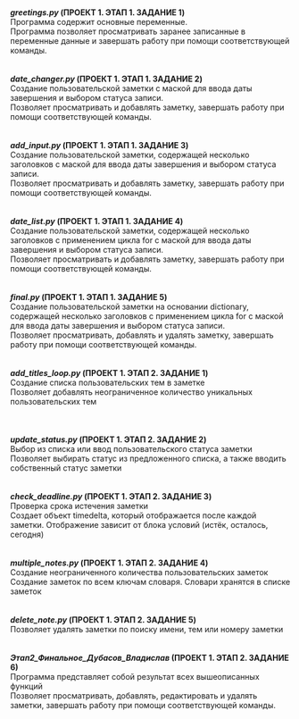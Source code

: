 </br>
</br><b><i>greetings.py</i> (ПРОЕКТ 1. ЭТАП 1. ЗАДАНИЕ 1)</b>
</br>Программа содержит основные переменные. 
</br>Программа позволяет просматривать заранее записанные в переменные данные и завершать работу при помощи соответствующей команды.
</br>
</br>
</br><b><i>date_changer.py</i> (ПРОЕКТ 1. ЭТАП 1. ЗАДАНИЕ 2)</b>
</br>Создание пользовательской заметки с маской для ввода даты завершения и выбором статуса записи.
</br>Позволяет просматривать и добавлять заметку, завершать работу при помощи соответствующей команды.
</br>
</br>
</br><b><i>add_input.py</i> (ПРОЕКТ 1. ЭТАП 1. ЗАДАНИЕ 3)</b>
</br>Создание пользовательской заметки, содержащей несколько заголовков с маской для ввода даты завершения и выбором статуса записи.
</br>Позволяет просматривать и добавлять заметку, завершать работу при помощи соответствующей команды.
</br>
</br>
</br><b><i>date_list.py</i> (ПРОЕКТ 1. ЭТАП 1. ЗАДАНИЕ 4)</b>
</br>Создание пользовательской заметки, содержащей несколько заголовков с применением цикла for с маской для ввода даты завершения и выбором статуса записи.
</br>Позволяет просматривать и добавлять заметку, завершать работу при помощи соответствующей команды.
</br>
</br>
</br><b><i>final.py</i> (ПРОЕКТ 1. ЭТАП 1. ЗАДАНИЕ 5)</b>
</br>Создание пользовательской заметки на основании dictionary, содержащей несколько заголовков с применением цикла for с маской для ввода даты завершения и выбором статуса записи.
</br>Позволяет просматривать, добавлять и удалять заметку, завершать работу при помощи соответствующей команды.
</br>
</br>
</br><b><i>add_titles_loop.py</i> (ПРОЕКТ 1. ЭТАП 2. ЗАДАНИЕ 1)</b>
</br>Создание списка пользовательских тем в заметке
</br>Позволяет добавлять неограниченное количество уникальных пользовательских тем</br>
</br>
</br>
</br><b><i>update_status.py</i> (ПРОЕКТ 1. ЭТАП 2. ЗАДАНИЕ 2)</b>
</br>Выбор из списка или ввод пользовательского статуса заметки
</br>Позволяет выбирать статус из предложенного списка, а также вводить собственный статус заметки
</br>
</br>
</br><b><i>check_deadline.py</i> (ПРОЕКТ 1. ЭТАП 2. ЗАДАНИЕ 3)</b>
</br>Проверка срока истечения заметки
</br>Создает объект timedelta, который отображается после каждой заметки. Отображение зависит от блока условий (истёк, осталось, сегодня)
</br>
</br>
</br><b><i>multiple_notes.py</i> (ПРОЕКТ 1. ЭТАП 2. ЗАДАНИЕ 4)</b>
</br>Создание неограниченного количества пользовательских заметок
</br>Создание заметок по всем ключам словаря. Словари хранятся в списке заметок
</br>
</br>
</br><b><i>delete_note.py</i> (ПРОЕКТ 1. ЭТАП 2. ЗАДАНИЕ 5)</b>
</br>Позволяет удалять заметки по поиску имени, тем или номеру заметки
</br>
</br>
</br><b><i>Этап2_Финальное_Дубасов_Владислав</i> (ПРОЕКТ 1. ЭТАП 2. ЗАДАНИЕ 6)</b>
</br>Программа представляет собой результат всех вышеописанных функций
</br>Позволяет просматривать, добавлять, редактировать и удалять заметки, завершать работу при помощи соответствующей команды.
